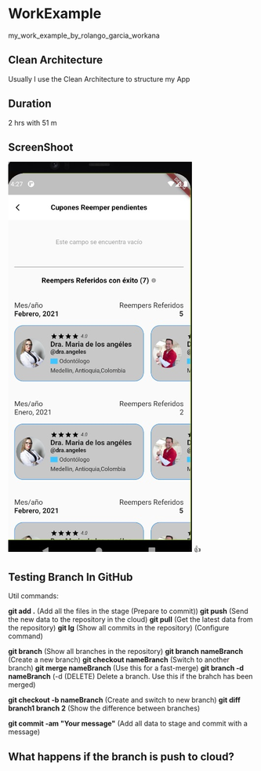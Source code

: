 # WorkExample

my_work_example_by_rolango_garcia_workana

## Clean Architecture

Usually I use the Clean Architecture to structure my App

## Duration

2 hrs with 51 m 


## ScreenShoot

![alt text](assets/example.jpg) :thumbsup:


## Testing Branch In GitHub

Util commands:

**git add .** (Add all the files in the stage (Prepare to commit))
**git push** (Send the new data to the repository in the cloud)
**git pull** (Get the latest data from the repository)
**git lg** (Show all commits in the repository) (Configure command)

**git branch** (Show all branches in the repository)
**git branch nameBranch** (Create a new branch)
**git checkout nameBranch** (Switch to another branch)
**git merge nameBranch** (Use this for a fast-merge) 
**git branch -d nameBranch** (-d (DELETE) Delete a branch. Use this if the brahch has been merged)

**git checkout -b nameBranch** (Create and switch to new branch)
**git diff branch1 branch 2** (Show the difference between branches)

**git commit -am "Your message"** (Add all data to stage and commit with a message)

## What happens if the branch is push to cloud?


